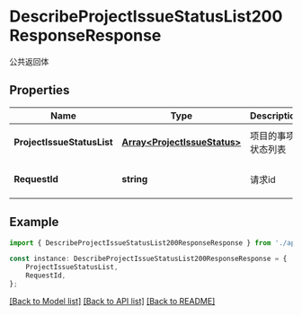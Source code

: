 # DescribeProjectIssueStatusList200ResponseResponse

公共返回体

## Properties

Name | Type | Description | Notes
------------ | ------------- | ------------- | -------------
**ProjectIssueStatusList** | [**Array&lt;ProjectIssueStatus&gt;**](ProjectIssueStatus.md) | 项目的事项状态列表 | [optional] [default to undefined]
**RequestId** | **string** | 请求id | [optional] [default to 'xxxxx']

## Example

```typescript
import { DescribeProjectIssueStatusList200ResponseResponse } from './api';

const instance: DescribeProjectIssueStatusList200ResponseResponse = {
    ProjectIssueStatusList,
    RequestId,
};
```

[[Back to Model list]](../README.md#documentation-for-models) [[Back to API list]](../README.md#documentation-for-api-endpoints) [[Back to README]](../README.md)
